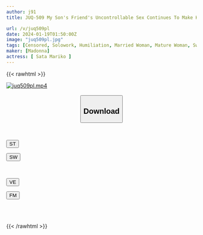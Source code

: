 ```yaml
---
author: j91
title: JUQ-509 My Son's Friend's Uncontrollable Sex Continues To Make Him Cum... Mariko Sada

url: /v/juq509pl
date: 2024-01-19T01:50:00Z
image: "juq509pl.jpg"
tags: [Censored, Solowork, Humiliation, Married Woman, Mature Woman, Swimsuit, Sweat	]
maker: [Madonna]
actress: [ Sata Mariko ]
---
```



{{< rawhtml >}}

<div class="video" data-videoid="W3y0Lr0mWRsrRe">
    <a href="javascript:;">
        <img src="/v/juq509pl/juq509pl.jpg" width="WIDTH" height="HEIGHT" alt="juq509pl.mp4" loading="lazy">
    </a>
</div>

<script type="text/javascript" src="https://j91.asia/asset/on-demand-st.js"></script>

<br>
  <link rel="stylesheet" href="https://j91.asia/asset/bs5.css">
  
  <center>
  <button class="btn btn-primary" type="button" data-bs-toggle="collapse" data-bs-target=".multi-collapse" aria-expanded="false" aria-controls="multiCollapseExample1 multiCollapseExample2"><h2>Download</h2></button></center>
</p>
<div class="row">
  <div class="col">
    <div class="collapse multi-collapse" id="multiCollapseExample1">
      <div class="card card-body">
	      	      <br>
<div class="buttons">  
<p><a href="https://streamtape.to/v/W3y0Lr0mWRsrRe" target="_blank"><button class="btn-hover color-3"><i class="fa fa-download"></i> ST</button></a></p>
<p><a href="https://flaswish.com/sr0zwd2g1npj" target="_blank"><button class="btn-hover color-2"><i class="fa fa-download"></i> SW</button></a></p></div>
    </div>
  </div>
</div>
  <div class="col">
    <div class="collapse multi-collapse" id="multiCollapseExample2">
      <div class="card card-body">
	      <br>
<div class="buttons">
<p><a href="javascript:;" target="_blank"><button class="btn-hover color-9"><i class="fa fa-download"></i> VE</button></a></p>
<p><a href="javascript:;" target="_blank"><button class="btn-hover color-8"><i class="fa fa-download"></i> FM</button></a></p></div>
<br><br>
      </div>
    </div>
  </div>
</div>

{{< /rawhtml >}}